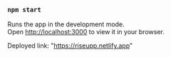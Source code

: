 

### `npm start`

Runs the app in the development mode.\
Open [http://localhost:3000](http://localhost:3000) to view it in your browser.

Deployed link: "https://riseupp.netlify.app"
